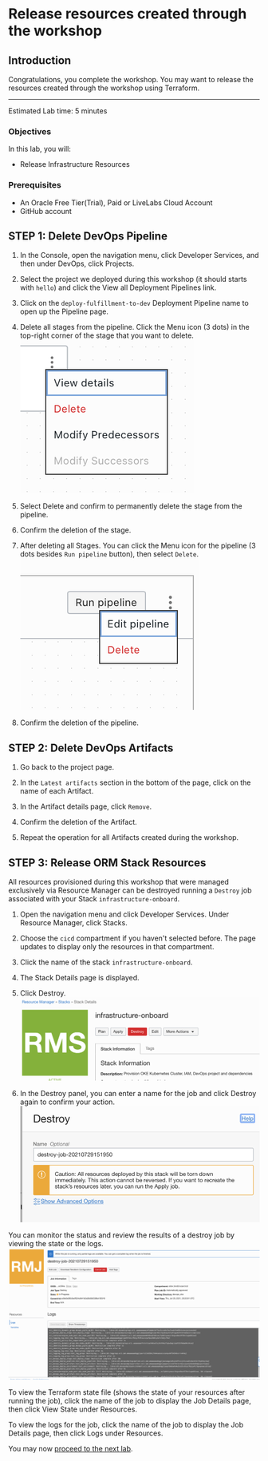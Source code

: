 # Release resources created through the workshop

## Introduction

Congratulations, you complete the workshop. You may want to release the resources created through the workshop using Terraform.

---

Estimated Lab time: 5 minutes

### Objectives

In this lab, you will:

* Release Infrastructure Resources

### Prerequisites

* An Oracle Free Tier(Trial), Paid or LiveLabs Cloud Account
* GitHub account


## **STEP 1**: Delete DevOps Pipeline

1. In the Console, open the navigation menu, click Developer Services, and then under DevOps, click Projects.

1. Select the project we deployed during this workshop (it should starts with `hello`) and click the View all Deployment Pipelines link.

1. Click on the `deploy-fulfillment-to-dev` Deployment Pipeline name to open up the Pipeline page.

1. Delete all stages from the pipeline. Click the Menu icon (3 dots) in the top-right corner of the stage that you want to delete.
        ![Delete Stage](./images/oci-devops-delete-stage.png)

1. Select Delete and confirm to permanently delete the stage from the pipeline.

1. Confirm the deletion of the stage.

1. After deleting all Stages. You can click the Menu icon for the pipeline (3 dots besides `Run pipeline` button), then select `Delete`.
        ![Delete pipeline](./images/oci-devops-delete-pipeline.png)

1. Confirm the deletion of the pipeline.

## **STEP 2**: Delete DevOps Artifacts

1. Go back to the project page.

1. In the `Latest artifacts` section in the bottom of the page, click on the name of each Artifact.

1. In the Artifact details page, click `Remove`.

1. Confirm the deletion of the Artifact.

1. Repeat the operation for all Artifacts created during the workshop.


## **STEP 3**: Release ORM Stack Resources

All resources provisioned during this workshop that were managed exclusively via Resource Manager can be destroyed running a `Destroy` job associated with your Stack `infrastructure-onboard`.

1. Open the navigation menu and click Developer Services. Under Resource Manager, click Stacks.

1. Choose the `cicd` compartment if you haven't selected before. The page updates to display only the resources in that compartment. 

1. Click the name of the stack `infrastructure-onboard`.

1. The Stack Details page is displayed.

1. Click Destroy.
    ![Destroy Stack](./images/oci-orm-destroy-stack.png)

1. In the Destroy panel, you can enter a name for the job and click Destroy again to confirm your action.
    ![Confirm Destroy Stack](./images/oci-orm-destroy-confirm.png)

You can monitor the status and review the results of a destroy job by viewing the state or the logs.
    ![Destroy Stack Logs](./images/oci-orm-logs-destroy.png)

To view the Terraform state file (shows the state of your resources after running the job), click the name of the job to display the Job Details page, then click View State under Resources.

To view the logs for the job, click the name of the job to display the Job Details page, then click Logs under Resources.


You may now [proceed to the next lab](#next).